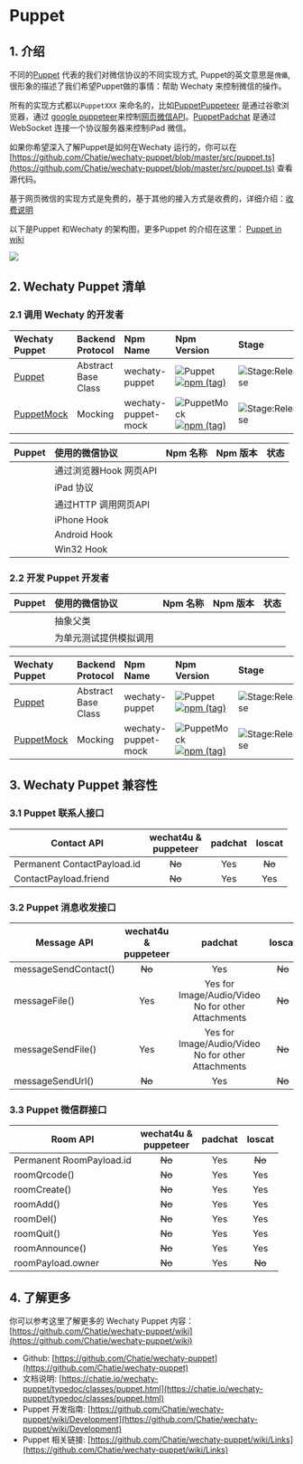 # Puppet

## 1. 介绍

不同的[Puppet](https://github.com/Chatie/wechaty/wiki/Puppet) 代表的我们对微信协议的不同实现方式, Puppet的英文意思是`傀儡`, 很形象的描述了我们希望Puppet做的事情：帮助 Wechaty 来控制微信的操作。

所有的实现方式都以`PuppetXXX` 来命名的，比如[PuppetPuppeteer](https://github.com/Chatie/wechaty-puppet-puppeteer) 是通过谷歌浏览器，通过 [google puppeteer](https://github.com/GoogleChrome/puppeteer)来控制[网页微信API](https://wx.qq.com)。[PuppetPadchat](https://github.com/lijiarui/wechaty-puppet-padchat) 是通过WebSocket 连接一个协议服务器来控制iPad 微信。

如果你希望深入了解Puppet是如何在Wechaty 运行的，你可以在[https://github.com/Chatie/wechaty-puppet/blob/master/src/puppet.ts](https://github.com/Chatie/wechaty-puppet/blob/master/src/puppet.ts) 查看源代码。

基于网页微信的实现方式是免费的，基于其他的接入方式是收费的，详细介绍：[收费说明](https://github.com/lijiarui/wechaty-puppet-padchat/wiki/购买token)

以下是Puppet 和Wechaty 的架构图，更多Puppet 的介绍在这里： [Puppet in wiki](https://github.com/Chatie/wechaty-puppet/wiki)

![](https://github.com/Chatie/wechaty/wiki/image/abstract-info.png)

## 2. Wechaty Puppet 清单

### 2.1 调用 Wechaty 的开发者

| Wechaty Puppet                                              | Backend Protocol    | Npm Name            |  Npm Version                                                    | Stage   |
| :-----------------------------------------------------------| :-------------------| :-------------------| :---------------------------------------------------------------| :-------|
| [Puppet](https://github.com/Chatie/wechaty-puppet)          | Abstract Base Class | wechaty-puppet      | ![Puppet](https://badge.fury.io/js/wechaty-puppet.svg) <br /> [![npm (tag)](https://img.shields.io/npm/v/wechaty-puppet/next.svg)](https://www.npmjs.com/package/wechaty-puppet?activeTab=versions)         | ![Stage:Release](https://img.shields.io/badge/Stage-Release-green.svg) |
| [PuppetMock](https://github.com/Chatie/wechaty-puppet-mock) | Mocking             | wechaty-puppet-mock | ![PuppetMock](https://badge.fury.io/js/wechaty-puppet-mock.svg) <br /> [![npm (tag)](https://img.shields.io/npm/v/wechaty-puppet-mock/next.svg)](https://www.npmjs.com/package/wechaty-puppet-mock?activeTab=versions)| ![Stage:Release](https://img.shields.io/badge/Stage-Release-green.svg) |

| Puppet | 使用的微信协议 | Npm 名称 | Npm 版本 | 状态 |
| :--- | :--- | :--- | :--- | :--- |
|  | 通过浏览器Hook 网页API |  |  |  |
|  | iPad 协议 |  |  |  |
|  | 通过HTTP 调用网页API |  |  |  |
|  | iPhone Hook |  |  |  |
|  | Android Hook |  |  |  |
|  | Win32 Hook |  |  |  |

### 2.2 开发 Puppet 开发者

| Puppet | 使用的微信协议 | Npm 名称 | Npm 版本 | 状态 |
| :--- | :--- | :--- | :--- | :--- |
|  | 抽象父类 |  |  |  |
|  | 为单元测试提供模拟调用 |  |  |  |

| Wechaty Puppet                                              | Backend Protocol    | Npm Name            |  Npm Version                                                    | Stage   |
| :-----------------------------------------------------------| :-------------------| :-------------------| :---------------------------------------------------------------| :-------|
| [Puppet](https://github.com/Chatie/wechaty-puppet)          | Abstract Base Class | wechaty-puppet      | ![Puppet](https://badge.fury.io/js/wechaty-puppet.svg) <br /> [![npm (tag)](https://img.shields.io/npm/v/wechaty-puppet/next.svg)](https://www.npmjs.com/package/wechaty-puppet?activeTab=versions)         | ![Stage:Release](https://img.shields.io/badge/Stage-Release-green.svg) |
| [PuppetMock](https://github.com/Chatie/wechaty-puppet-mock) | Mocking             | wechaty-puppet-mock | ![PuppetMock](https://badge.fury.io/js/wechaty-puppet-mock.svg) <br /> [![npm (tag)](https://img.shields.io/npm/v/wechaty-puppet-mock/next.svg)](https://www.npmjs.com/package/wechaty-puppet-mock?activeTab=versions)| ![Stage:Release](https://img.shields.io/badge/Stage-Release-green.svg) |

## 3. Wechaty Puppet 兼容性

### 3.1 Puppet 联系人接口

| Contact API | wechat4u &<br />puppeteer | padchat | Ioscat
| --- | :---: | :---: | :---: |
| Permanent ContactPayload.id  | ~~No~~ | Yes | ~~No~~
| ContactPayload.friend | ~~No~~ | Yes | Yes

### 3.2 Puppet 消息收发接口

| Message API | wechat4u &<br />puppeteer | padchat | Ioscat
| --- | :---: | :---: | :---: |
| messageSendContact() | ~~No~~ | Yes | ~~No~~
| messageFile() | Yes | Yes for Image/Audio/Video<br />No for other Attachments | ~~No~~
| messageSendFile() | Yes | Yes for Image/Audio/Video<br />No for other Attachments | ~~No~~ |
| messageSendUrl() | ~~No~~ | Yes | ~~No~~ |

### 3.3 Puppet 微信群接口

| Room API | wechat4u &<br />puppeteer | padchat | Ioscat
| --- | :---: | :---: | :---: |
| Permanent RoomPayload.id | ~~No~~ | Yes | ~~No~~
| roomQrcode() | ~~No~~ | Yes | Yes
| roomCreate() | ~~No~~ | Yes | Yes
| roomAdd() | ~~No~~ | Yes | Yes
| roomDel() | ~~No~~ | Yes | Yes
| roomQuit() | ~~No~~ | Yes | Yes
| roomAnnounce() | ~~No~~ | Yes | Yes
| roomPayload.owner | ~~No~~ | Yes | ~~No~~

## 4. 了解更多

你可以参考这里了解更多的 Wechaty Puppet 内容： [https://github.com/Chatie/wechaty-puppet/wiki](https://github.com/Chatie/wechaty-puppet/wiki)

* Github: [https://github.com/Chatie/wechaty-puppet](https://github.com/Chatie/wechaty-puppet)
* 文档说明: [https://chatie.io/wechaty-puppet/typedoc/classes/puppet.html](https://chatie.io/wechaty-puppet/typedoc/classes/puppet.html)
* Puppet 开发指南: [https://github.com/Chatie/wechaty-puppet/wiki/Development](https://github.com/Chatie/wechaty-puppet/wiki/Development)
* Puppet 相关链接: [https://github.com/Chatie/wechaty-puppet/wiki/Links](https://github.com/Chatie/wechaty-puppet/wiki/Links)

